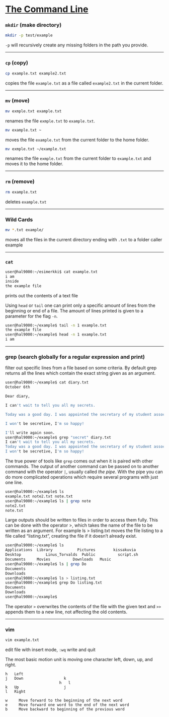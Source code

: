 # [The Command Line](https://tkt-lapio.github.io/command-line/)

  ### `mkdir` (make directory)
  ```bash
  mkdir -p test/example
  ```
  `-p` will recursively create any missing folders in the path you provide.

  ---
  
  ### `cp` (copy)
  ```bash
  cp example.txt example2.txt
  ```
  copies the file `example.txt` as a file called `example2.txt` in the current folder.

  ---

  ### `mv` (move)
  ```bash
  mv exmple.txt example.txt
  ```
  renames the file `exmple.txt` to `example.txt`.
  ```bash
  mv example.txt ~
  ```
  moves the file `example.txt` from the current folder to the home folder.
  ```bash
  mv exmple.txt ~/example.txt
  ```
  renames the file `exmple.txt` from the current folder to `example.txt` and moves it to the home folder.

  ---

  ### `rm` (remove)
  ```bash
  rm example.txt
  ```
  deletes `example.txt`

  ---

  ### Wild Cards
  ```bash
  mv *.txt example/
  ```
  moves all the files in the current directory ending with `.txt` to a folder caller example

  ---

  ### `cat`
  ```bash
  user@hal9000:~/esimerkki$ cat example.txt
  i am 
  inside
  the example file
  ```
  prints out the contents of a text file

  Using `head` or `tail` one can print only a specific amount of lines from the beginning or end of a file. The amount of lines printed is given to a parameter for the flag `-n`.
  ```bash  
  user@hal9000:~/example$ tail -n 1 example.txt
  the example file
  user@hal9000:~/example$ head -n 1 example.txt
  i am
  ```

  ---

  ### grep (search globally for a regular expression and print)
  filter out specific lines from a file based on some criteria. By default grep returns all the lines which contain the exact string given as an argument.
  ```bash
  user@hal9000:~/example$ cat diary.txt
  October 6th
  
  Dear diary,
  
  I can't wait to tell you all my secrets. 
  
  Today was a good day. I was appointed the secretary of my student association.
  
  I won't be secretive, I'm so happy!
  
  I'll write again soon.
  user@hal9000:~/example$ grep "secret" diary.txt 
  I can't wait to tell you all my secrets. 
  Today was a good day. I was appointed the secretary of my student association.
  I won't be secretive, I'm so happy!
  ```

  The true power of tools like `grep` comes out when it is paired with other commands. The output of another command can be passed on to another command with the operator `|`, usually called _the pipe_. With the pipe you can do more complicated operations which require several programs with just one line.
  ```bash
  user@hal9000:~/example$ ls
  example.txt note2.txt note.txt
  user@hal9000:~/example$ ls | grep note
  note2.txt
  note.txt
  ```

  Large outputs should be written to files in order to access them fully. This can be done with the operator >, which takes the name of the file to be written as an argument. For example ls > listing.txt moves the file listing to a file called “listing.txt”, creating the file if it doesn’t already exist.

  ```bash
  user@hal9000:~/example$ ls 
  Applications	Library		      Pictures	      kissakuvia
  Desktop		    Linus_Torvalds	Public          script.sh
  Documents	    Movies	        Downloads	Music
  user@hal9000:~/example$ ls | grep Do
  Documents
  Downloads
  user@hal9000:~/example$ ls > listing.txt
  user@hal9000:~/example$ grep Do listing.txt 
  Documents
  Downloads
  user@hal9000:~/example$
  ```
  The operator `>` overwrites the contents of the file with the given text and `>>` appends them to a new line, not affecting the old contents.

  ---

  ### vim
  ```bash
  vim example.txt
  ```
  edit file with insert mode, 
  `:wq` write and quit

  The most basic motion unit is moving one character left, down, up, and right.
  ```
  h   Left
  j   Down                  k
                          h   l
  k   Up                    j
  l   Right
  ```

  ```
  w     Move forward to the beginning of the next word
  e     Move forward one word to the end of the next word
  b     Move backward to beginning of the previous word
  ```

